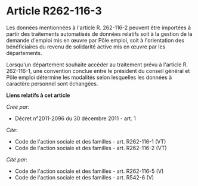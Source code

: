 # Article R262-116-3

Les données mentionnées à l'article R. 262-116-2 peuvent être importées à partir des traitements automatisés de données
relatifs soit à la gestion de la demande d'emploi mis en œuvre par Pôle emploi, soit à l'orientation des bénéficiaires du
revenu de solidarité active mis en œuvre par les départements. 

Lorsqu'un département souhaite accéder au traitement prévu à l'article R. 262-116-1, une convention conclue entre le
président du conseil général et Pôle emploi détermine les modalités selon lesquelles les données à caractère personnel sont
échangées.

**Liens relatifs à cet article**

_Créé par_:

  - Décret n°2011-2096 du 30 décembre 2011 - art. 1

_Cite_:

  - Code de l'action sociale et des familles - art. R262-116-1 (VT)
  - Code de l'action sociale et des familles - art. R262-116-2 (VT)

_Cité par_:

  - Code de l'action sociale et des familles - art. R262-116-5 (V)
  - Code de l'action sociale et des familles - art. R542-6 (V)
